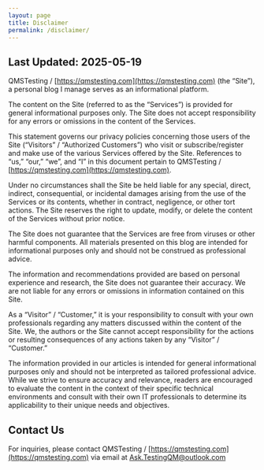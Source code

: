 ```yaml
---
layout: page
title: Disclaimer
permalink: /disclaimer/
---
```


## Last Updated: 2025-05-19

QMSTesting / [https://qmstesting.com](https://qmstesting.com) (the “Site”), a personal blog I manage serves as an informational platform.

The content on the Site (referred to as the “Services”) is provided for general informational purposes only. The Site does not accept responsibility for any errors or omissions in the content of the Services.

This statement governs our privacy policies concerning those users of the Site (“Visitors” / “Authorized Customers”) who visit or subscribe/register and make use of the various Services offered by the Site. References to “us,” “our,” “we”, and “I” in this document pertain to QMSTesting / [https://qmstesting.com](https://qmstesting.com).

Under no circumstances shall the Site be held liable for any special, direct, indirect, consequential, or incidental damages arising from the use of the Services or its contents, whether in contract, negligence, or other tort actions. The Site reserves the right to update, modify, or delete the content of the Services without prior notice.

The Site does not guarantee that the Services are free from viruses or other harmful components. All materials presented on this blog are intended for informational purposes only and should not be construed as professional advice.

The information and recommendations provided are based on personal experience and research, the Site does not guarantee their accuracy. We are not liable for any errors or omissions in information contained on this Site.

As a “Visitor” / “Customer,” it is your responsibility to consult with your own professionals regarding any matters discussed within the content of the Site. We, the authors or the Site cannot accept responsibility for the actions or resulting consequences of any actions taken by any “Visitor” / “Customer.”

The information provided in our articles is intended for general informational purposes only and should not be interpreted as tailored professional advice. While we strive to ensure accuracy and relevance, readers are encouraged to evaluate the content in the context of their specific technical environments and consult with their own IT professionals to determine its applicability to their unique needs and objectives.

## Contact Us

For inquiries, please contact QMSTesting / [https://qmstesting.com](https://qmstesting.com) via email at Ask.TestingQM@outlook.com

<style>
  @media only screen and (min-width: 820px) and (max-width: 2000px) {
  /* Indent Content  */  
  .site-name {
    margin-top: -10px;
  }  

 .page {
    width: 800px;
    margin-left: 100px;
    margin-right: 50px;
  }
  } /*End Desktop */

  @media only screen and (max-width: 780px) { 
    .page {
    margin-left: 15px;
    margin-right: 20px;
    }

  } /* End Mobile */  
</style>

